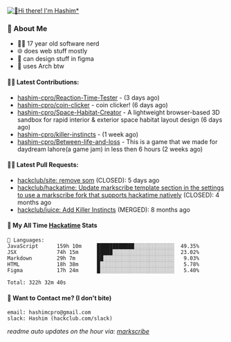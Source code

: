 [![👋Hi there! I'm Hashim*](/assets/intro.gif "Go To hashim-ali.work")](https://hashim-ali.work)

### 📖 About Me
- 👨‍💻 17 year old software nerd
- 🌐 does web stuff mostly
- 🎨 can design stuff in figma
- 🐧 uses Arch btw

#### 👷‍♂️ Latest Contributions:
- [hashim-cpro/Reaction-Time-Tester](https://github.com/hashim-cpro/Reaction-Time-Tester) -  (3 days ago)
- [hashim-cpro/coin-clicker](https://github.com/hashim-cpro/coin-clicker) - coin clicker!  (6 days ago)
- [hashim-cpro/Space-Habitat-Creator](https://github.com/hashim-cpro/Space-Habitat-Creator) - A lightweight browser-based 3D sandbox for rapid interior & exterior space habitat layout design (6 days ago)
- [hashim-cpro/killer-instincts](https://github.com/hashim-cpro/killer-instincts) -  (1 week ago)
- [hashim-cpro/Between-life-and-loss](https://github.com/hashim-cpro/Between-life-and-loss) - This is a game that we made for daydream lahore(a game jam) in less then 6 hours (2 weeks ago)

#### 🧑‍💻 Latest Pull Requests:
- [hackclub/site: remove som](https://github.com/hackclub/site/pull/1651) (CLOSED): 5 days ago
- [hackclub/hackatime: Update markscribe template section in the settings to use a markscribe fork that supports hackatime natively](https://github.com/hackclub/hackatime/pull/258) (CLOSED): 4 months ago
- [hackclub/juice: Add  Killer Instincts](https://github.com/hackclub/juice/pull/248) (MERGED): 8 months ago

#### 📡 My All Time [Hackatime](https://hackatime.hackclub.com) Stats
```
💾 Languages:
JavaScript      159h 10m     ████████████░░░░░░░░░░░░░  49.35%
JSX             74h 15m      █████░░░░░░░░░░░░░░░░░░░░  23.02%
Markdown        29h 7m       ██░░░░░░░░░░░░░░░░░░░░░░░   9.03%
HTML            18h 38m      █░░░░░░░░░░░░░░░░░░░░░░░░   5.78%
Figma           17h 24m      █░░░░░░░░░░░░░░░░░░░░░░░░   5.40%

Total: 322h 32m 40s
```
#### 📮 Want to Contact me? (I don't bite)
```
email: hashimcpro@gmail.com
slack: Hashim (hackclub.com/slack)
```
_readme auto updates on the hour via: [markscribe](https://github.com/hashim-cpro/markscribe)_